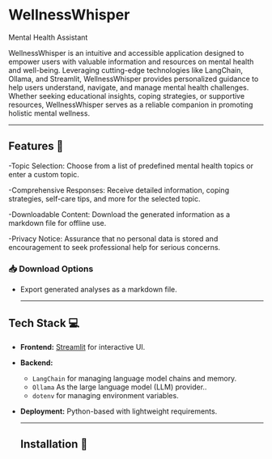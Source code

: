 # WellnessWhisper
Mental Health Assistant

WellnessWhisper is an intuitive and accessible application designed to empower users with valuable information and resources on mental health and well-being. Leveraging cutting-edge technologies like LangChain, Ollama, and Streamlit, WellnessWhisper provides personalized guidance to help users understand, navigate, and manage mental health challenges. Whether seeking educational insights, coping strategies, or supportive resources, WellnessWhisper serves as a reliable companion in promoting holistic mental wellness.

---
## Features 🚀 
-Topic Selection: Choose from a list of predefined mental health topics or enter a custom topic.

-Comprehensive Responses: Receive detailed information, coping strategies, self-care tips, and more for the selected topic.

-Downloadable Content: Download the generated information as a markdown file for offline use.

-Privacy Notice: Assurance that no personal data is stored and encouragement to seek professional help for serious concerns.

### 📥 Download Options  
- Export generated analyses as a markdown file.

  ---

## Tech Stack 💻  

- **Frontend:** [Streamlit](https://streamlit.io/) for interactive UI.  
- **Backend:**  
  - `LangChain` for managing language model chains and memory.  
  - `Ollama` As the large language model (LLM) provider..  
  - `dotenv` for managing environment variables.  
- **Deployment:** Python-based with lightweight requirements.

  ---

  ## Installation 🔧
